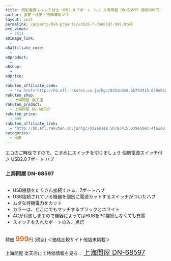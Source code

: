 ```yaml
---
title: 個別電源スイッチ付き USB2.0 7ポート ハブ 上海問屋 DN-68597 特価999円！
author: 激安・格安・特価情報ツウ
layout: post
permalink: /pcparts/hub-pcparts/usb20-7-dn68597-999.html
pvc_views:
  - 2511
a8image_link:
  - 
a8affiliate_code:
  - 
a8product:
  - 
a8shop:
  - 
a8price:
  - 
rakuten_affiliate_code:
  - '<a href="http://hb.afl.rakuten.co.jp/hgc/032ab3e9.5b793415.039e5bec.4fa1c071/?pc=http%3a%2f%2fitem.rakuten.co.jp%2fdonya%2fmt2012030102%2f%3fscid%3daf_ich_link_img&amp;m=http%3a%2f%2fm.rakuten.co.jp%2fdonya%2fi%2f10924698%2f" target="_blank"><img src ="http://hbb.afl.rakuten.co.jp/hgb/?pc=http%3a%2f%2fthumbnail.image.rakuten.co.jp%2f%400_mall%2fdonya%2fcabinet%2fitem15%2fmt2012030102-0.jpg%3f_ex%3d128x128&amp;m=http%3a%2f%2fthumbnail.image.rakuten.co.jp%2f%400_mall%2fdonya%2fcabinet%2fitem15%2fmt2012030102-0.jpg%3f_ex%3d80x80" border="0"></a>'
rakuten_shop:
  - 上海問屋 楽天店
rakuten_product:
  - 上海問屋 DN-68597
rakuten_price:
  - 999
rakuten_affiliate_link:
  - 'http://hb.afl.rakuten.co.jp/hgc/032ab3e9.5b793415.039e5bec.4fa1c071/?pc=http%3a%2f%2fitem.rakuten.co.jp%2fdonya%2fmt2012030102%2f%3fscid%3daf_ich_link_img&amp;m=http%3a%2f%2fm.rakuten.co.jp%2fdonya%2fi%2f10924698%2f'
categories:
  - HUB
---
```

エコのご時世ですので、こまめにスイッチを切りましょう 個別電源スイッチ付き USB2.0 7ポート ハブ

### 上海問屋 DN-68597

<div class="img-bg2 img_L">
  <a href="http://hb.afl.rakuten.co.jp/hgc/032ab3e9.5b793415.039e5bec.4fa1c071/?pc=http%3a%2f%2fitem.rakuten.co.jp%2fdonya%2fmt2012030102%2f%3fscid%3daf_ich_link_img&m=http%3a%2f%2fm.rakuten.co.jp%2fdonya%2fi%2f10924698%2f" target="_blank"><img src="http://hbb.afl.rakuten.co.jp/hgb/?pc=http%3a%2f%2fthumbnail.image.rakuten.co.jp%2f%400_mall%2fdonya%2fcabinet%2fitem15%2fmt2012030102-0.jpg%3f_ex%3d128x128&m=http%3a%2f%2fthumbnail.image.rakuten.co.jp%2f%400_mall%2fdonya%2fcabinet%2fitem15%2fmt2012030102-0.jpg%3f_ex%3d80x80" border="0" title="" alt="" /></a>
</div>

<!--more-->

  * USB機器をたくさん接続できる、7ポートハブ
  * USB接続されている機器を個別に電源カットするスイッチがついたハブ
  * ムダな待機電力をカット
  * カラーは、どこにでもマッチするブラックとホワイト
  * ACが付属しますので機器によってはHUBをPC接続しなくても充電
  * スイッチを入れたポートのみ、点灯

<br clear="all" />特価 <span style="color: #ff6600; font-size: 150%;"><strong>999</strong></span>円 (税込) ＜価格比較サイト他店未掲載＞

上海問屋 楽天店にて特価情報を見る： <a href="http://hb.afl.rakuten.co.jp/hgc/032ab3e9.5b793415.039e5bec.4fa1c071/?pc=http%3a%2f%2fitem.rakuten.co.jp%2fdonya%2fmt2012030102%2f%3fscid%3daf_ich_link_img&m=http%3a%2f%2fm.rakuten.co.jp%2fdonya%2fi%2f10924698%2f" target="_blank"><span style="font-size: 150%;">上海問屋 DN-68597</span></a>